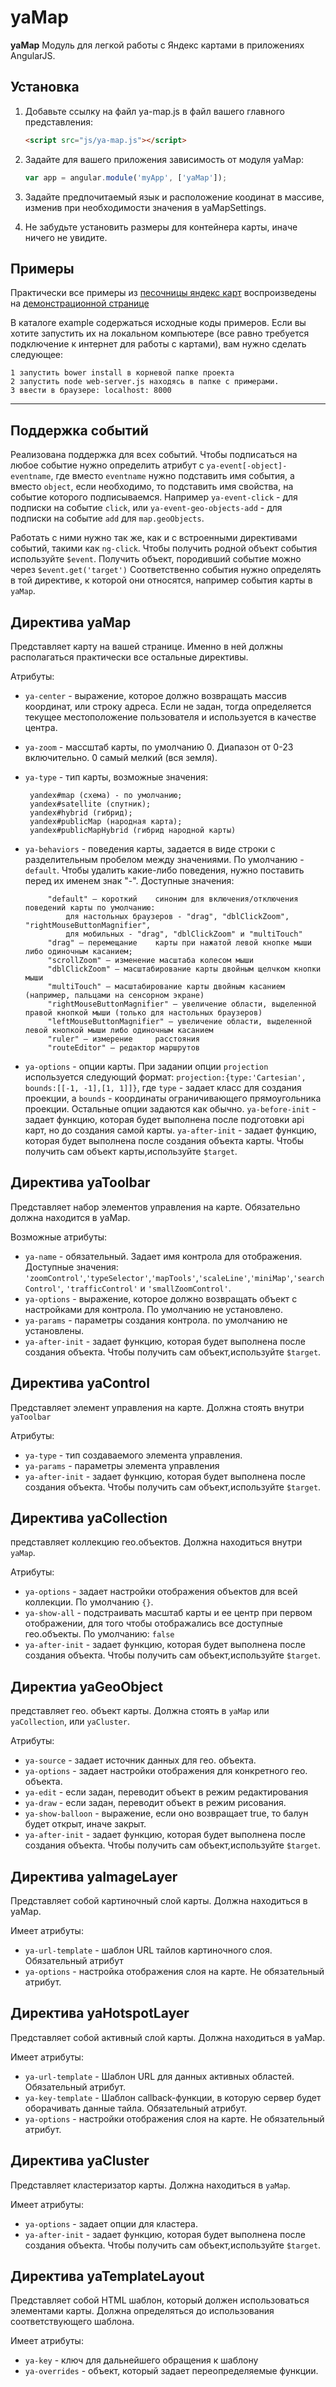 yaMap
==========

**yaMap** Модуль для легкой работы с Яндекс картами в приложениях AngularJS.

Установка
-----
1. Добавьте ссылку на файл ya-map.js в файл вашего главного представления:

   ```html
   <script src="js/ya-map.js"></script>
   ```
2. Задайте для вашего приложения зависимость от модуля yaMap:

   ```javascript
   var app = angular.module('myApp', ['yaMap']);
   ```

3. Задайте предпочитаемый язык и расположение коодинат в массиве, изменив при необходимости значения в yaMapSettings.
4. Не забудьте установить размеры для контейнера карты, иначе ничего не увидите.

Примеры
-----
Практически все примеры из [песочницы яндекс карт](http://api.yandex.ru/maps/jsbox/) воспроизведены на [демонстрационной странице](http://tulov-alex.ru)

В каталоге example содержаться исходные коды примеров. Если вы хотите запустить их на локальном компьютере (все равно требуется подключение к интернет для работы с картами), вам нужно сделать следующее:

    1 запустить bower install в корневой папке проекта
    2 запустить node web-server.js находясь в папке с примерами.
    3 ввести в браузере: localhost: 8000


----------

Поддержка событий
-----
Реализована поддержка для всех событий. Чтобы подписаться на любое событие нужно определить атрибут с `ya-event[-object]-eventname`, где вместо `eventname` нужно подставить имя события, а вместо `object`, если необходимо, то подставить имя свойства, на событие которого подписываемся. Например `ya-event-click` - для подписки на событие `click`, или `ya-event-geo-objects-add` - для подписки на событие `add` для `map.geoObjects`.

Работать с ними нужно так же, как и с встроенными директивами событий, такими как `ng-click`.
Чтобы получить родной объект события используйте `$event`. Получить объект, породивший событие можно через `$event.get('target')`
Соответственно события нужно определять в той директиве, к которой они относятся, например события карты в `yaMap`.

Директива yaMap
-----
Представляет карту на вашей странице. Именно в ней должны располагаться практически все остальные директивы.

Атрибуты:

 - `ya-center` - выражение, которое должно возвращать массив координат, или строку адреса. Если не задан, тогда определяется текущее местоположение пользователя и используется в качестве центра.
 - `ya-zoom` - массштаб карты, по умолчанию 0. Диапазон от 0-23 включительно. 0 самый мелкий (вся земля).
 - `ya-type` - тип карты, возможные значения:

        yandex#map (схема) - по умолчанию;
        yandex#satellite (спутник);
        yandex#hybrid (гибрид);
        yandex#publicMap (народная карта);
        yandex#publicMapHybrid (гибрид народной карты)
 - `ya-behaviors` - поведения карты, задается в виде строки с разделительным пробелом между значениями. По умолчанию - `default`. Чтобы удалить какие-либо поведения, нужно поставить перед их именем знак "-". Доступные значения:

            "default" — короткий 	синоним для включения/отключения поведений карты по умолчанию:
                для настольных браузеров - "drag", "dblClickZoom", "rightMouseButtonMagnifier",
                для мобильных - "drag", "dblClickZoom" и "multiTouch"
            "drag" — перемещание 	карты при нажатой левой кнопке мыши либо одиночным касанием;
            "scrollZoom" — изменение масштаба колесом мыши
            "dblClickZoom" — масштабирование карты двойным щелчком кнопки мыши
            "multiTouch" — масштабирование карты двойным касанием (например, пальцами на сенсорном экране)
            "rightMouseButtonMagnifier" — увеличение области, выделенной правой кнопкой мыши (только для настольных браузеров)
            "leftMouseButtonMagnifier" — увеличение области, выделенной левой кнопкой мыши либо одиночным касанием
            "ruler" — измерение 	расстояния
            "routeEditor" — редактор маршрутов
 - `ya-options` - опции карты. При задании опции `projection` используется следующий формат:
        `projection:{type:'Cartesian', bounds:[[-1, -1],[1, 1]]}`, где `type` - задает класс для создания проекции, а `bounds` - координаты ограничивающего прямоугольника проекции. Остальные опции задаются как обычно.
    `ya-before-init` - задает функцию, которая будет выполнена после подготовки api карт, но до создания самой карты.
    `ya-after-init` - задает функцию, которая будет выполнена после создания объекта карты. Чтобы получить сам объект карты,используйте `$target`.

Директива yaToolbar
-----
Представляет набор элементов управления на карте. Обязательно должна находится в yaMap. 

Возможные атрибуты:

 - `ya-name` - обязательный. Задает имя контрола для отображения. Доступные значения: `'zoomControl'`,`'typeSelector'`,`'mapTools'`,`'scaleLine'`,`'miniMap'`,`'searchControl'`, `'trafficControl'` и `'smallZoomControl'`.
 - `ya-options` - выражение, которое должно возвращать объект с настройками для контрола. По умолчанию не установлено.
 - `ya-params` - параметры создания контрола. по умолчанию не установлены.
 - `ya-after-init` - задает функцию, которая будет выполнена после создания объекта. Чтобы получить сам объект,используйте `$target`.

Директива yaControl
-----
Представляет элемент управления на карте. Должна стоять внутри `yaToolbar` 

Атрибуты:

 - `ya-type` - тип создаваемого элемента управления.
 - `ya-params` - параметры элемента управления
 - `ya-after-init` - задает функцию, которая будет выполнена после создания объекта. Чтобы получить сам объект,используйте `$target`.

Директива yaCollection
-----
представляет коллекцию гео.объектов. Должна находиться внутри `yaMap`. 

Атрибуты:

 - `ya-options` - задает настройки отображения объектов для всей коллекции. По умолчанию `{}`.
 - `ya-show-all` - подстраивать масштаб карты и ее центр при первом отображении, для того чтобы отображались все доступные гео.объекты. По умолчанию: `false`
 - `ya-after-init` - задает функцию, которая будет выполнена после создания объекта. Чтобы получить сам объект,используйте `$target`.

Директиа yaGeoObject
-----
представляет гео. объект карты. Должна стоять в `yaMap` или `yaCollection`, или `yaCluster`. 

Атрибуты:

 - `ya-source` - задает источник данных для гео. объекта.
 - `ya-options` - задает настройки отображения для конкретного гео. объекта.
 - `ya-edit` - если задан, переводит объект в режим редактирования
 - `ya-draw` - если задан, переводит объект в режим рисования.
 - `ya-show-balloon` - выражение, если оно возвращает true, то балун будет открыт, иначе закрыт.
 - `ya-after-init` - задает функцию, которая будет выполнена после создания объекта. Чтобы получить сам объект,используйте `$target`.

Директива yaImageLayer
-----
Представляет собой картиночный слой карты. Должна находиться в yaMap. 

Имеет атрибуты:

 - `ya-url-template` - шаблон URL тайлов картиночного слоя. Обязательный атрибут
 - `ya-options` - настройка отображения слоя на карте. Не обязательный атрибут.

Директива yaHotspotLayer
-----
Представляет собой активный слой карты. Должна находиться в yaMap. 

Имеет атрибуты:

 - `ya-url-template` - Шаблон URL для данных активных областей. Обязательный атрибут.
 - `ya-key-template` - Шаблон callback-функции, в которую сервер будет оборачивать данные тайла. Обязательный атрибут.
 - `ya-options` - настройки отображения слоя на карте. Не обязательный атрибут.

Директива yaCluster
-----
Представляет кластеризатор карты. Должна находиться в `yaMap`. 

Имеет атрибуты:

 - `ya-options` - задает опции для кластера.
 - `ya-after-init` - задает функцию, которая будет выполнена после создания объекта. Чтобы получить сам объект,используйте `$target`.

Директива yaTemplateLayout
-----
Представляет собой HTML шаблон, который должен использоваться элементами карты. Должна определяться до использования соответствующего шаблона.

Имеет атрибуты:

 - `ya-key` - ключ для дальнейшего обращения к шаблону
 - `ya-overrides` - объект, который задает переопределяемые функции.

